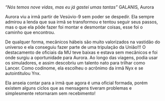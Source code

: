 *“Nós temos nove vidas, mas eu já gastei umas tantas”* GALANIS, Aurora

Aurora viu a irmã partir de Vesúvio-9 sem poder se despedir. Ela sempre admirou a lenda que sua irmã se transformou e tentou seguir seus passos, mas o que ela pôde fazer foi montar e desmontar coisas, esse foi o caminho que encontrou.

De qualquer forma, mecânicos hábeis são muito valorizados na vastidão do universo e ela conseguiu fazer parte de uma tripulação da União!!! O destacamento de oficiais da MU teve baixas e estava sem mecânicos e foi onde surgiu a oportunidade para Aurora. Ao longo das viagens, podia usar os simuladores, e assim descobriu um talento nato para trilhar como Lancer. Como codinome, ela escolheu o acrônimo da irmã Nyx e se autointitulou Ynx.

Ela anseia contar para a irmã que agora é uma oficial formada, porém existem alguns ciclos que as mensagens tiveram problemas e simplesmente retornaram sem recebimento!
